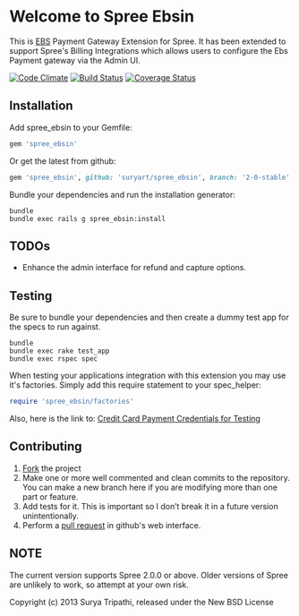 # Welcome to Spree Ebsin

This is [EBS](http://www.ebs.in) Payment Gateway Extension for Spree. It has been extended to support Spree's Billing Integrations which allows users to configure the Ebs Payment gateway via the Admin UI.

[![Code Climate](https://codeclimate.com/github/suryart/spree_ebsin.png)](https://codeclimate.com/github/suryart/spree_ebsin)
[![Build Status](https://travis-ci.org/suryart/spree_ebsin.png?branch=2-0-stable)](https://travis-ci.org/suryart/spree_ebsin)
[![Coverage Status](https://coveralls.io/repos/suryart/spree_ebsin/badge.png)](https://coveralls.io/r/suryart/spree_ebsin)

Installation
------------

Add spree_ebsin to your Gemfile:

```ruby
gem 'spree_ebsin'
```
Or get the latest from github:

```ruby
gem 'spree_ebsin', github: 'suryart/spree_ebsin', branch: '2-0-stable'
```

Bundle your dependencies and run the installation generator:

```shell
bundle
bundle exec rails g spree_ebsin:install
```

## TODOs

* Enhance the admin interface for refund and capture options.

## Testing

Be sure to bundle your dependencies and then create a dummy test app for the specs to run against.

```shell
bundle
bundle exec rake test_app
bundle exec rspec spec
```

When testing your applications integration with this extension you may use it's factories.
Simply add this require statement to your spec_helper:

```ruby
require 'spree_ebsin/factories'
```

Also, here is the link to: [Credit Card Payment Credentials for Testing](https://support.ebs.in/app/index.php?/default_import/Knowledgebase/Article/View/339/0/what-is-the-test-credentials-for-testing-the-credit-payment-option)


## Contributing

1. [Fork](https://help.github.com/articles/fork-a-repo) the project
2. Make one or more well commented and clean commits to the repository. You can make a new branch here if you are modifying more than one part or feature.
3. Add tests for it. This is important so I don’t break it in a future version unintentionally.
4. Perform a [pull request](https://help.github.com/articles/using-pull-requests) in github's web interface.

## NOTE

The current version supports Spree 2.0.0 or above. Older versions of Spree are unlikely to work, so attempt at your own risk.

Copyright (c) 2013 Surya Tripathi, released under the New BSD License
